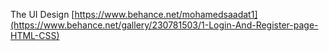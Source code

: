  The UI Design
[https://www.behance.net/mohamedsaadat1](https://www.behance.net/gallery/230781503/1-Login-And-Register-page-HTML-CSS)
